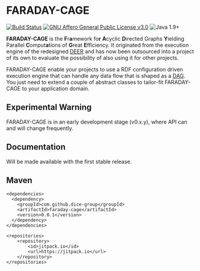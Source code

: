 # FARADAY-CAGE 

[![Build Status](https://travis-ci.org/dice-group/faraday-cage.svg?branch=master)](https://travis-ci.org/dice-group/faraday-cage)
[![GNU Affero General Public License v3.0](https://img.shields.io/badge/license-GNU_Affero_General_Public_License_v3.0-blue.svg)](./LICENSE)
![Java 1.9+](https://img.shields.io/badge/java-1.9+-lightgray.svg)

**FARADAY-CAGE** is the **F**r**a**mework fo**r** **A**cyclic **D**irected Graphs **Y**ielding
Parallel **C**omput**a**tions of **G**reat **E**fficiency. It originated from the execution engine
of the redesigned [DEER](https://github.com/dice-group/deer) and has now been outsourced into a
project of its own to evaluate the possibility of also using it for other projects.

FARADAY-CAGE enable your projects to use a RDF configuration driven execution engine that can handle
any data flow that is shaped as a [DAG](https://en.wikipedia.org/wiki/Directed_acyclic_graph).
You just need to extend a couple of abstract classes to tailor-fit FARADAY-CAGE to your application
domain.

## Experimental Warning

FARADAY-CAGE is in an early development stage (v0.x.y), where API can and will change frequently.

## Documentation

Will be made available with the first stable release.

## Maven

```
<dependencies>
  <dependency>
    <groupId>com.github.dice-group</groupId>
    <artifactId>faraday-cage</artifactId>
    <version>0.0.1</version>
  </dependency>
</dependencies>

<repositories>
    <repository>
        <id>jitpack.io</id>
        <url>https://jitpack.io</url>
    </repository>
</repositories>
```

